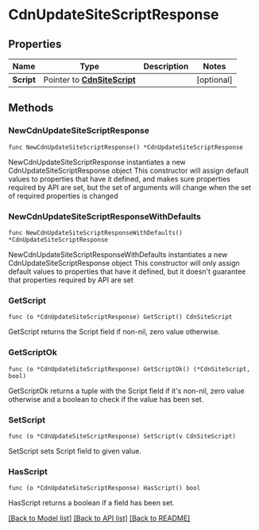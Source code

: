 # CdnUpdateSiteScriptResponse

## Properties

Name | Type | Description | Notes
------------ | ------------- | ------------- | -------------
**Script** | Pointer to [**CdnSiteScript**](cdnSiteScript.md) |  | [optional] 

## Methods

### NewCdnUpdateSiteScriptResponse

`func NewCdnUpdateSiteScriptResponse() *CdnUpdateSiteScriptResponse`

NewCdnUpdateSiteScriptResponse instantiates a new CdnUpdateSiteScriptResponse object
This constructor will assign default values to properties that have it defined,
and makes sure properties required by API are set, but the set of arguments
will change when the set of required properties is changed

### NewCdnUpdateSiteScriptResponseWithDefaults

`func NewCdnUpdateSiteScriptResponseWithDefaults() *CdnUpdateSiteScriptResponse`

NewCdnUpdateSiteScriptResponseWithDefaults instantiates a new CdnUpdateSiteScriptResponse object
This constructor will only assign default values to properties that have it defined,
but it doesn't guarantee that properties required by API are set

### GetScript

`func (o *CdnUpdateSiteScriptResponse) GetScript() CdnSiteScript`

GetScript returns the Script field if non-nil, zero value otherwise.

### GetScriptOk

`func (o *CdnUpdateSiteScriptResponse) GetScriptOk() (*CdnSiteScript, bool)`

GetScriptOk returns a tuple with the Script field if it's non-nil, zero value otherwise
and a boolean to check if the value has been set.

### SetScript

`func (o *CdnUpdateSiteScriptResponse) SetScript(v CdnSiteScript)`

SetScript sets Script field to given value.

### HasScript

`func (o *CdnUpdateSiteScriptResponse) HasScript() bool`

HasScript returns a boolean if a field has been set.


[[Back to Model list]](../README.md#documentation-for-models) [[Back to API list]](../README.md#documentation-for-api-endpoints) [[Back to README]](../README.md)


